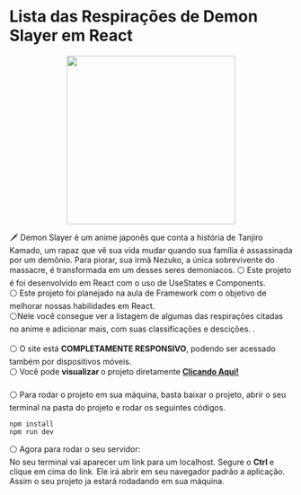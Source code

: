 ﻿# Lista das Respirações de Demon Slayer em React 
 
 <p align="center">
  <img src="https://logosmarcas.net/wp-content/uploads/2022/01/Demon-Slayer-Logo.png" width="300" />
</p>

🗡️ Demon Slayer é um anime japonês que conta a história de Tanjiro Kamado, um rapaz que vê sua vida mudar quando sua família é assassinada por um demônio. Para piorar, sua irmã Nezuko, a única sobrevivente do massacre, é transformada em um desses seres demoníacos.
⚪ Este projeto é foi desenvolvido em React com o uso de UseStates e Components. <br> ⚪ Este projeto foi planejado na aula de Framework com o objetivo de melhorar nossas habilidades em React. <br>⚪Nele você consegue ver a listagem de algumas das respirações citadas no anime e adicionar mais, com suas classificações e descições. . <br> <br>⚪ O site está <b> COMPLETAMENTE RESPONSIVO</b>, podendo ser acessado também por dispositivos móveis. <br> 
⚪ Você pode <b> visualizar </b> o projeto diretamente <b> <a href="https://respiracoesdemonslayer.netlify.app/"> Clicando Aqui! </a></b> <br><br>⚪ Para rodar o projeto em sua máquina, basta baixar o projeto, abrir o seu terminal na pasta do projeto e rodar os seguintes códigos. </div> <br>

```
npm install 
npm run dev
```

⚪ Agora para rodar o seu servidor: <br>
No seu terminal vai aparecer um link para um localhost. Segure o <b> Ctrl </b> e clique em cima do link. Ele irá abrir em seu navegador padrão a aplicação. Assim o seu projeto ja estará rodadando em sua máquina. <br>
